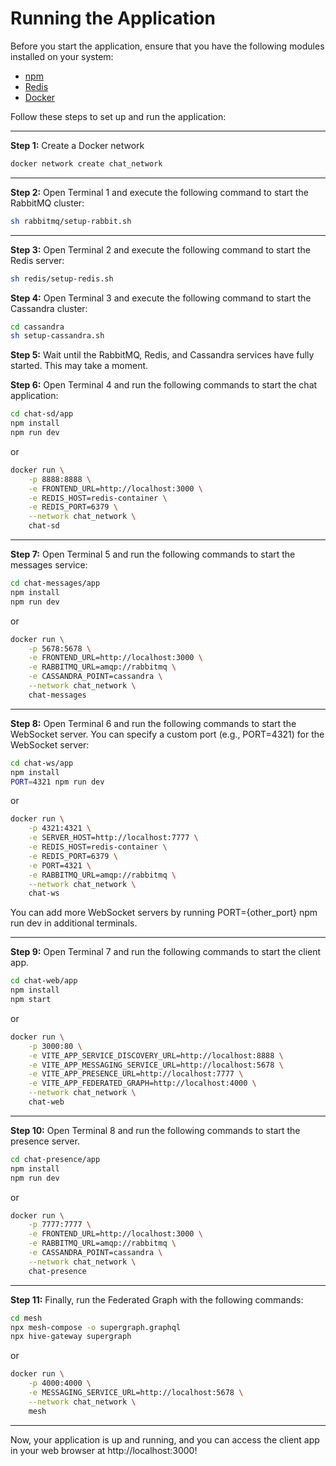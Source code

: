 # Running the Application

Before you start the application, ensure that you have the following modules installed on your system:

- [npm](https://www.npmjs.com/)
- [Redis](https://redis.io/)
- [Docker](https://www.docker.com/)


Follow these steps to set up and run the application:

---
**Step 1:** Create a Docker network
```bash
docker network create chat_network
```

---
**Step 2:** Open Terminal 1 and execute the following command to start the RabbitMQ cluster:
```bash
sh rabbitmq/setup-rabbit.sh
```

---
**Step 3:** Open Terminal 2 and execute the following command to start the Redis server:

```bash
sh redis/setup-redis.sh
```


**Step 4:**  Open Terminal 3 and execute the following command to start the Cassandra cluster:

```bash
cd cassandra
sh setup-cassandra.sh
```


**Step 5:**  Wait until the RabbitMQ, Redis, and Cassandra services have fully started. This may take a moment.


**Step 6:**  Open Terminal 4 and run the following commands to start the chat application:

```bash
cd chat-sd/app
npm install
npm run dev
```

or

```bash
docker run \
    -p 8888:8888 \
    -e FRONTEND_URL=http://localhost:3000 \
    -e REDIS_HOST=redis-container \
    -e REDIS_PORT=6379 \
    --network chat_network \
    chat-sd
```

---
**Step 7:**  Open Terminal 5 and run the following commands to start the messages service:

```bash
cd chat-messages/app
npm install
npm run dev
```

or

```bash
docker run \
    -p 5678:5678 \
    -e FRONTEND_URL=http://localhost:3000 \
    -e RABBITMQ_URL=amqp://rabbitmq \
    -e CASSANDRA_POINT=cassandra \
    --network chat_network \
    chat-messages
```

---
**Step 8:**  Open Terminal 6 and run the following commands to start the WebSocket server. You can specify a custom port (e.g., PORT=4321) for the WebSocket server:

```bash
cd chat-ws/app
npm install
PORT=4321 npm run dev
```

or

```bash
docker run \
    -p 4321:4321 \
    -e SERVER_HOST=http://localhost:7777 \
    -e REDIS_HOST=redis-container \
    -e REDIS_PORT=6379 \
    -e PORT=4321 \
    -e RABBITMQ_URL=amqp://rabbitmq \
    --network chat_network \
    chat-ws
```

You can add more WebSocket servers by running PORT={other_port} npm run dev in additional terminals.

---
**Step 9:**  Open Terminal 7 and run the following commands to start the client app.

```bash
cd chat-web/app
npm install
npm start
```

or 

```bash
docker run \
    -p 3000:80 \
    -e VITE_APP_SERVICE_DISCOVERY_URL=http://localhost:8888 \
    -e VITE_APP_MESSAGING_SERVICE_URL=http://localhost:5678 \
    -e VITE_APP_PRESENCE_URL=http://localhost:7777 \
    -e VITE_APP_FEDERATED_GRAPH=http://localhost:4000 \
    --network chat_network \
    chat-web
```

---
**Step 10:** Open Terminal 8 and run the following commands to start the presence server.

```bash
cd chat-presence/app
npm install
npm run dev
```

or

```bash
docker run \
    -p 7777:7777 \
    -e FRONTEND_URL=http://localhost:3000 \
    -e RABBITMQ_URL=amqp://rabbitmq \
    -e CASSANDRA_POINT=cassandra \
    --network chat_network \
    chat-presence
```

---
**Step 11:** Finally, run the Federated Graph with the following commands:

```bash
cd mesh
npx mesh-compose -o supergraph.graphql
npx hive-gateway supergraph
```

or

```bash
docker run \
    -p 4000:4000 \
    -e MESSAGING_SERVICE_URL=http://localhost:5678 \
    --network chat_network \
    mesh
```

---
Now, your application is up and running, and you can access the client app in your web browser at http://localhost:3000!